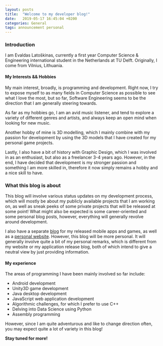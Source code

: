 ```yaml
---
layout: posts
title:  "Welcome to my developer blog!"
date:   2019-05-17 16:45:04 +0200
categories: General
tags: announcement personal
---
```


### Introduction
I am Evaldas Latoškinas, currently a first year Computer Science & Engineering international student in the Netherlands at TU Delft.
Originally, I come from Vilnius, Lithuania.

#### My Interests && Hobbies

My main interest, broadly, is programming and development. Right now, I try to expose myself to as many
fields in Computer Science as possible to see what I love the most, but so far, Software Engineering seems to be the direction
that I am generally steering towards.

As far as my hobbies go, I am an avid music listener, and tend to explore a variety of different genres and artists, and
always keep an open mind when looking for new music.

Another hobby of mine is 3D modelling, which I mainly combine with my passion for development by using the 3D models
that I have created for my personal game projects.

Lastly, I also have a bit of history with Graphic Design, which I was involved in as an enthusiast, but also as a freelancer 3-4 years ago.
However, in the end, I have decided that development is my stronger passion and something I am more skilled in,
therefore it now simply remains a hobby and a nice skill to have.

### What this blog is about
This blog will involve various status updates on my development process, which will mostly be about my publicly
available projects that I am working on, as well as sneak peeks of some private projects that will be released
at some point! What might also be expected is some career-oriented and some personal blog posts, however, everything
will generally revolve around development.

I also have a separate [blog][enlighten-works] for my released mobile apps and games, as well as a [personal website][personal-website].
However, this blog will be more personal. It will generally involve quite a bit of my personal remarks, which is different from my website
or my application release blog, both of which intend to give a neutral view by just providing information.

#### My experience
The areas of programming I have been mainly involved so far include:

* Android development
* Unity3D game development
* Java desktop development
* JavaScript web application development
* Algorithmic challenges, for which I prefer to use C++
* Delving into Data Science using Python
* Assembly programming

However, since I am quite adventurous and like to change direction often, you may expect quite a lot of variety in this blog!


**Stay tuned for more!**

[personal-website]: https://elatoskinas.github.io/
[enlighten-works]: http://enlightenworks.blogspot.com/